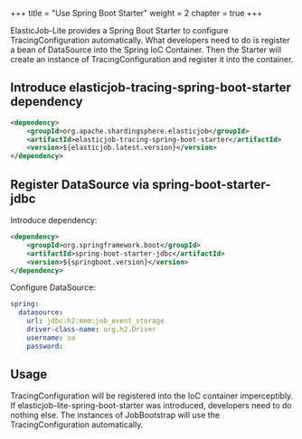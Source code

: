 +++
title = "Use Spring Boot Starter"
weight = 2
chapter = true
+++

ElasticJob-Lite provides a Spring Boot Starter to configure TracingConfiguration automatically.
What developers need to do is register a bean of DataSource into the Spring IoC Container.
Then the Starter will create an instance of TracingConfiguration and register it into the container.

## Introduce elasticjob-tracing-spring-boot-starter dependency

```xml
<dependency>
    <groupId>org.apache.shardingsphere.elasticjob</groupId>
    <artifactId>elasticjob-tracing-spring-boot-starter</artifactId>
    <version>${elasticjob.latest.version}</version>
</dependency>
```

## Register DataSource via spring-boot-starter-jdbc

Introduce dependency:
```xml
<dependency>
    <groupId>org.springframework.boot</groupId>
    <artifactId>spring-boot-starter-jdbc</artifactId>
    <version>${springboot.version}</version>
</dependency>
```

Configure DataSource:
```yaml
spring:
  datasource:
    url: jdbc:h2:mem:job_event_storage
    driver-class-name: org.h2.Driver
    username: sa
    password:
```

## Usage

TracingConfiguration will be registered into the IoC container imperceptibly.
If elasticjob-lite-spring-boot-starter was introduced, developers need to do nothing else. 
The instances of JobBootstrap will use the TracingConfiguration automatically.
